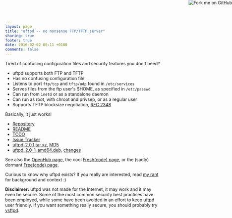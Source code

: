 ```yaml
---
layout: page
title: "uftpd -- no nonsense FTP/TFTP server"
sharing: true
footer: true
date: 2016-02-02 00:11 +0100
comments: false
---
```


<a href="https://github.com/troglobit/uftpd"><img style="position: absolute; top: 0; right: 0; border: none; box-shadow: none;" src="https://camo.githubusercontent.com/365986a132ccd6a44c23a9169022c0b5c890c387/68747470733a2f2f73332e616d617a6f6e6177732e636f6d2f6769746875622f726962626f6e732f666f726b6d655f72696768745f7265645f6161303030302e706e67" alt="Fork me on GitHub" data-canonical-src="https://s3.amazonaws.com/github/ribbons/forkme_right_red_aa0000.png"></a>

Tired of confusing configuration files and security features you don't need?

* uftpd supports both FTP and TFTP
* Has no confusing configuration file
* Listens to port `ftp/tcp` and `tftp/udp` found in `/etc/services`
* Serves files from the ftp user's $HOME, as specified in `/etc/passwd`
* Can run from `inetd` or as a standalone daemon
* Can run as root, with chroot and privsep, or as a regular user
* Supports TFTP blocksize negotiation, [RFC 2348](http://tools.ietf.org/html/rfc2348)

Basically, it just works!

* [Repository](http://github.com/troglobit/uftpd)
* [README](https://github.com/troglobit/uftpd/blob/master/README.md)
* [TODO](https://github.com/troglobit/uftpd/blob/master/TODO.md)
* [Issue Tracker](http://github.com/troglobit/uftpd/issues)
* [uftpd-2.0.1.tar.xz](ftp://troglobit.com/uftpd/uftpd-2.0.1.tar.xz),
  [MD5](ftp://troglobit.com/uftpd/uftpd-2.0.1.tar.xz.md5)
* [uftpd_2.0-1_amd64.deb](ftp://troglobit.com/uftpd/uftpd_2.0-1_amd64.deb),
  [changes](ftp://troglobit.com/uftpd/uftpd_2.0-1_amd64.changes)

See also the [OpenHub page](https://www.openhub.net/p/uftpd/), the cool
[Fresh(code) page](http://freshcode.club/projects/uftpd), or the (sadly)
dormant [Free(code) page](http://freecode.com/projects/uftpd).

Curious to know why uftpd exists?  If you really are interested, read
[my rant](/blog/2014/05/04/why-write-your-own-ftp-server/) for
background and context :)

**Disclaimer:** uftpd was not made for the Internet, it may work and it
  may even be secure.  Some of the most common security best practises
  have been employed, while some have been avoided in an effort to keep
  uftpd user friendly.  If you want something really secure, you should
  probably try [vsftpd](https://security.appspot.com/vsftpd.html).

<!--
  -- Local Variables:
  -- mode: markdown
  -- End:
  -->
